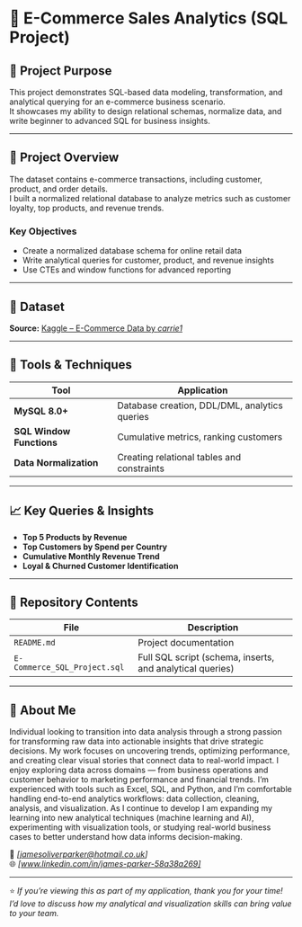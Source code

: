 # 🛒 E-Commerce Sales Analytics (SQL Project)

## 🎯 Project Purpose
This project demonstrates SQL-based data modeling, transformation, and analytical querying for an e-commerce business scenario.  
It showcases my ability to design relational schemas, normalize data, and write beginner to advanced SQL for business insights.

---

## 🧠 Project Overview
The dataset contains e-commerce transactions, including customer, product, and order details.  
I built a normalized relational database to analyze metrics such as customer loyalty, top products, and revenue trends.

### Key Objectives
- Create a normalized database schema for online retail data  
- Write analytical queries for customer, product, and revenue insights  
- Use CTEs and window functions for advanced reporting  

---

## 🔗 Dataset
**Source:** [Kaggle – E-Commerce Data by *carrie1*](https://www.kaggle.com/datasets/carrie1/ecommerce-data)  

---

## 🧰 Tools & Techniques
| Tool | Application |
|------|--------------|
| **MySQL 8.0+** | Database creation, DDL/DML, analytics queries |
| **SQL Window Functions** | Cumulative metrics, ranking customers |
| **Data Normalization** | Creating relational tables and constraints |

---

## 📈 Key Queries & Insights
- **Top 5 Products by Revenue**  
- **Top Customers by Spend per Country**  
- **Cumulative Monthly Revenue Trend**  
- **Loyal & Churned Customer Identification**

---

## 📁 Repository Contents
| File | Description |
|------|--------------|
| `README.md` | Project documentation |
| `E-Commerce_SQL_Project.sql` | Full SQL script (schema, inserts, and analytical queries) |

---

## 💬 About Me
Individual looking to transition into data analysis through a strong passion for transforming raw data into actionable insights that drive strategic decisions.
My work focuses on uncovering trends, optimizing performance, and creating clear visual stories that connect data to real-world impact.
I enjoy exploring data across domains — from business operations and customer behavior to marketing performance and financial trends.
I’m experienced with tools such as Excel, SQL, and Python, and I’m comfortable handling end-to-end analytics workflows: data collection, cleaning, analysis, and visualization.
As I continue to develop I am expanding my learning into new analytical techniques (machine learning and AI), experimenting with visualization tools, or studying real-world business cases to better understand how data informs decision-making.

📧 *[jamesoliverparker@hotmail.co.uk]*  
🌐 *[www.linkedin.com/in/james-parker-58a38a269]*  

---

⭐ *If you’re viewing this as part of my application, thank you for your time! I’d love to discuss how my analytical and visualization skills can bring value to your team.*
